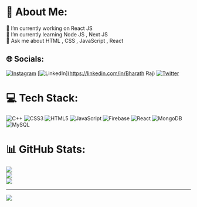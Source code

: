 # 💫 About Me:
🔭 I’m currently working on React JS<br>🌱 I’m currently learning Node JS , Next JS <br>💬 Ask me about HTML , CSS , JavaScript , React


## 🌐 Socials:
[![Instagram](https://img.shields.io/badge/Instagram-%23E4405F.svg?logo=Instagram&logoColor=white)](https://instagram.com/bharath_raj_73) [![LinkedIn](https://img.shields.io/badge/LinkedIn-%230077B5.svg?logo=linkedin&logoColor=white)](https://linkedin.com/in/Bharath Raj) [![Twitter](https://img.shields.io/badge/Twitter-%231DA1F2.svg?logo=Twitter&logoColor=white)](https://twitter.com/BhrathRaj@7302) 

# 💻 Tech Stack:
![C++](https://img.shields.io/badge/c++-%2300599C.svg?style=for-the-badge&logo=c%2B%2B&logoColor=white) ![CSS3](https://img.shields.io/badge/css3-%231572B6.svg?style=for-the-badge&logo=css3&logoColor=white) ![HTML5](https://img.shields.io/badge/html5-%23E34F26.svg?style=for-the-badge&logo=html5&logoColor=white) ![JavaScript](https://img.shields.io/badge/javascript-%23323330.svg?style=for-the-badge&logo=javascript&logoColor=%23F7DF1E) ![Firebase](https://img.shields.io/badge/firebase-%23039BE5.svg?style=for-the-badge&logo=firebase) ![React](https://img.shields.io/badge/react-%2320232a.svg?style=for-the-badge&logo=react&logoColor=%2361DAFB) ![MongoDB](https://img.shields.io/badge/MongoDB-%234ea94b.svg?style=for-the-badge&logo=mongodb&logoColor=white) ![MySQL](https://img.shields.io/badge/mysql-%2300f.svg?style=for-the-badge&logo=mysql&logoColor=white)
# 📊 GitHub Stats:
![](https://github-readme-stats.vercel.app/api?username=BharathRaj73&theme=city_light&hide_border=false&include_all_commits=true&count_private=true)<br/>
![](https://github-readme-streak-stats.herokuapp.com/?user=BharathRaj73&theme=city_light&hide_border=false)<br/>
![](https://github-readme-stats.vercel.app/api/top-langs/?username=BharathRaj73&theme=city_light&hide_border=false&include_all_commits=true&count_private=true&layout=compact)

---
[![](https://visitcount.itsvg.in/api?id=BharathRaj73&icon=0&color=0)](https://visitcount.itsvg.in)

